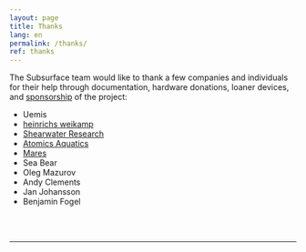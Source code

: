 ```yaml
---
layout: page
title: Thanks
lang: en
permalink: /thanks/
ref: thanks
---
```


The Subsurface team would like to thank a few companies and individuals for their help through documentation, hardware donations, loaner devices, and [sponsorship](https://github.com/sponsors/subsurface) of the project:

- Uemis
- [heinrichs weikamp](http://www.heinrichsweikamp.com)
- [Shearwater Research](http://www.shearwaterresearch.com)
- [Atomics Aquatics](http://www.atomicaquatics.com)
- [Mares](http://www.mares.com)
- Sea Bear
- Oleg Mazurov
- Andy Clements
- Jan Johansson
- Benjamin Fogel

<br/>

<br/>

<hr/>

